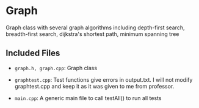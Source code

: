 # Graph

Graph class with several graph algorithms including depth-first search, 
breadth-first search, dijkstra's shortest path, minimum spanning tree


## Included Files

- `graph.h, graph.cpp`: Graph class

- `graphtest.cpp`: Test functions give errors in output.txt. I will not modify graphtest.cpp and keep it as it was given to me from professor. 

- `main.cpp`: A generic main file to call testAll() to run all tests


